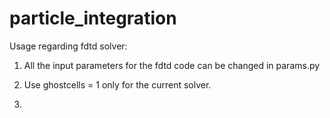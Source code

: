 # particle_integration

Usage regarding fdtd solver:

1. All the input parameters for the fdtd code can be changed in params.py

2. Use ghostcells = 1 only for the current solver.

3. 


